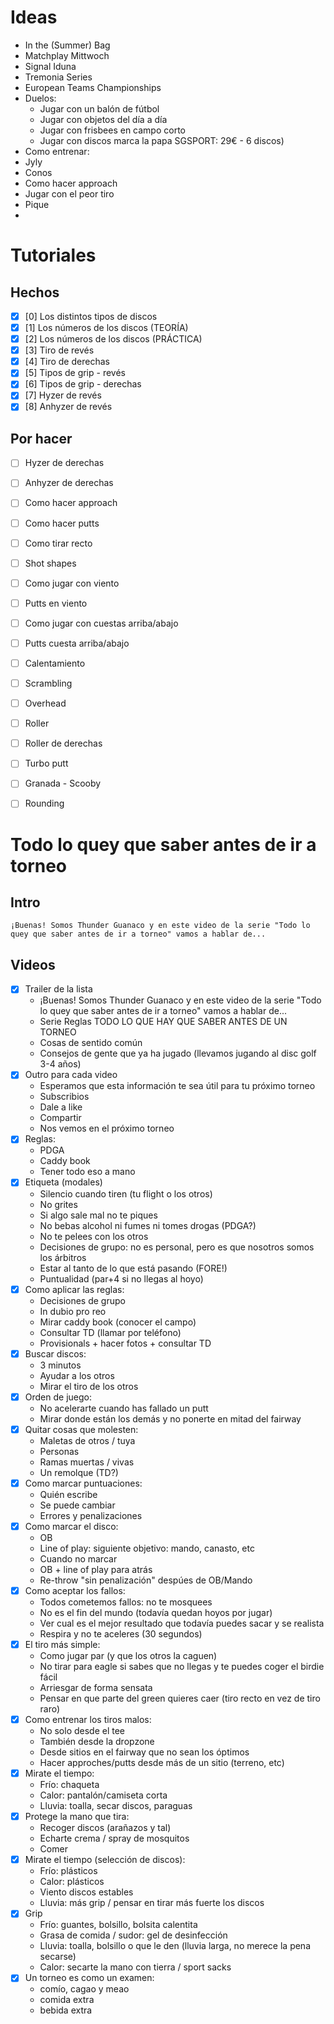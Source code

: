 # Ideas

- In the (Summer) Bag
- Matchplay Mittwoch
- Signal Iduna
- Tremonia Series
- European Teams Championships
- Duelos:
  - Jugar con un balón de fútbol
  - Jugar con objetos del día a día
  - Jugar con frisbees en campo corto
  - Jugar con discos marca la papa SGSPORT: 29€ - 6 discos)
-  Como entrenar:
  -  Jyly
  -  Conos
  -  Como hacer approach
  -  Jugar con el peor tiro 
  -  Pique
  -  

# Tutoriales

## Hechos

- [x] [0] Los distintos tipos de discos
- [x] [1] Los números de los discos (TEORÍA)
- [x] [2] Los números de los discos (PRÁCTICA)
- [x] [3] Tiro de revés
- [x] [4] Tiro de derechas
- [x] [5] Tipos de grip - revés
- [x] [6] Tipos de grip - derechas
- [x] [7] Hyzer de revés
- [x] [8] Anhyzer de revés

## Por hacer
- [ ] Hyzer de derechas
- [ ] Anhyzer de derechas
- [ ] Como hacer approach
- [ ] Como hacer putts
- [ ] Como tirar recto

- [ ] Shot shapes
- [ ] Como jugar con viento
- [ ] Putts en viento
- [ ] Como jugar con cuestas arriba/abajo
- [ ] Putts cuesta arriba/abajo
- [ ] Calentamiento
- [ ] Scrambling
- [ ] Overhead
- [ ] Roller
- [ ] Roller de derechas
- [ ] Turbo putt
- [ ] Granada - Scooby
- [ ] Rounding

# Todo lo quey que saber antes de ir a torneo

## Intro

```
¡Buenas! Somos Thunder Guanaco y en este video de la serie "Todo lo quey que saber antes de ir a torneo" vamos a hablar de...
```

## Videos

- [x] Trailer de la lista
    - ¡Buenas! Somos Thunder Guanaco y en este video de la serie "Todo lo quey que saber antes de ir a torneo" vamos a hablar de...
    - Serie Reglas TODO LO QUE HAY QUE SABER ANTES DE UN TORNEO
    - Cosas de sentido común
    - Consejos de gente que ya ha jugado (llevamos jugando al disc golf 3-4 años)
- [x] Outro para cada video
    - Esperamos que esta información te sea útil para tu próximo torneo
    - Subscribios
    - Dale a like
    - Compartir
    - Nos vemos en el próximo torneo
- [x] Reglas:
    - PDGA
    - Caddy book
    - Tener todo eso a mano
- [x] Etiqueta (modales)
    - Silencio cuando tiren (tu flight o los otros)
    - No grites
    - Si algo sale mal no te piques
    - No bebas alcohol ni fumes ni tomes drogas (PDGA?)
    - No te pelees con los otros
    - Decisiones de grupo: no es personal, pero es que nosotros somos los árbitros
    - Estar al tanto de lo que está pasando (FORE!)
    - Puntualidad (par+4  si no llegas al hoyo)
- [x] Como aplicar las reglas:
    - Decisiones de grupo
    - In dubio pro reo
    - Mirar caddy book (conocer el campo)
    - Consultar TD (llamar por teléfono)
    - Provisionals + hacer fotos + consultar TD
- [x] Buscar discos:
    - 3 minutos
    - Ayudar a los otros
    - Mirar el tiro de los otros
- [x] Orden de juego:
    - No acelerarte cuando has fallado un putt
    - Mirar donde están los demás y no ponerte en mitad del fairway
- [x] Quitar cosas que molesten:
    - Maletas de otros / tuya
    - Personas
    - Ramas muertas / vivas
    - Un remolque (TD?)
- [x] Como marcar puntuaciones:
    - Quién escribe
    - Se puede cambiar
    - Errores y penalizaciones
- [x] Como marcar el disco:
    - OB
    - Line of play: siguiente objetivo: mando, canasto, etc
    - Cuando no marcar
    - OB + line of play para atrás
    - Re-throw "sin penalización" despúes de OB/Mando
- [x] Como aceptar los fallos:
    - Todos cometemos fallos: no te mosquees
    - No es el fin del mundo (todavía quedan hoyos por jugar)
    - Ver cual es el mejor resultado que todavía puedes sacar y se realista
    - Respira y no te aceleres (30 segundos)
- [x] El tiro más simple:
    - Como jugar par (y que los otros la caguen)
    - No tirar para eagle si sabes que no llegas y te puedes coger el birdie fácil
    - Arriesgar de forma sensata
    - Pensar en que parte del green quieres caer (tiro recto en vez de tiro raro)
- [x] Como entrenar los tiros malos:
    - No solo desde el tee
    - También desde la dropzone
    - Desde sitios en el fairway que no sean los óptimos
    - Hacer approches/putts desde más de un sitio (terreno, etc)
- [x] Mirate el tiempo:
    - Frío: chaqueta
    - Calor: pantalón/camiseta corta
    - Lluvia: toalla, secar discos, paraguas
- [x] Protege la mano que tira:
    - Recoger discos (arañazos y tal)
    - Echarte crema / spray de mosquitos
    - Comer
- [x] Mirate el tiempo (selección de discos):
    - Frío: plásticos
    - Calor: plásticos
    - Viento discos estables
    - Lluvia: más grip / pensar en tirar más fuerte los discos
- [x] Grip
    - Frío: guantes, bolsillo, bolsita calentita
    - Grasa de comida / sudor: gel de desinfección
    - Lluvia: toalla, bolsillo o que le den (lluvia larga, no merece la pena secarse)
    - Calor: secarte la mano con tierra / sport sacks
- [x] Un torneo es como un examen:
    - comío, cagao y meao
    - comida extra
    - bebida extra
